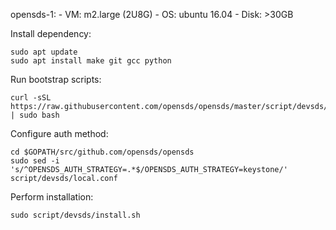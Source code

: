 
opensds-1:
    - VM: m2.large (2U8G)
    - OS: ubuntu 16.04
    - Disk: >30GB
    

Install dependency:

    sudo apt update
    sudo apt install make git gcc python

Run bootstrap scripts:

    curl -sSL https://raw.githubusercontent.com/opensds/opensds/master/script/devsds/bootstrap.sh | sudo bash

Configure auth method:

    cd $GOPATH/src/github.com/opensds/opensds
    sudo sed -i 's/^OPENSDS_AUTH_STRATEGY=.*$/OPENSDS_AUTH_STRATEGY=keystone/' script/devsds/local.conf

Perform installation:

    sudo script/devsds/install.sh
    